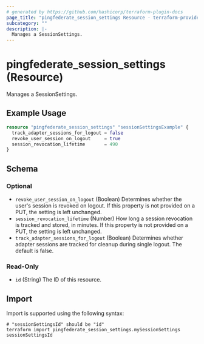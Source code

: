 ```yaml
---
# generated by https://github.com/hashicorp/terraform-plugin-docs
page_title: "pingfederate_session_settings Resource - terraform-provider-pingfederate"
subcategory: ""
description: |-
  Manages a SessionSettings.
---
```


# pingfederate_session_settings (Resource)

Manages a SessionSettings.

## Example Usage

```terraform
resource "pingfederate_session_settings" "sessionSettingsExample" {
  track_adapter_sessions_for_logout = false
  revoke_user_session_on_logout     = true
  session_revocation_lifetime       = 490
}
```

<!-- schema generated by tfplugindocs -->
## Schema

### Optional

- `revoke_user_session_on_logout` (Boolean) Determines whether the user's session is revoked on logout. If this property is not provided on a PUT, the setting is left unchanged.
- `session_revocation_lifetime` (Number) How long a session revocation is tracked and stored, in minutes. If this property is not provided on a PUT, the setting is left unchanged.
- `track_adapter_sessions_for_logout` (Boolean) Determines whether adapter sessions are tracked for cleanup during single logout. The default is false.

### Read-Only

- `id` (String) The ID of this resource.

## Import

Import is supported using the following syntax:

```shell
# "sessionSettingsId" should be "id"
terraform import pingfederate_session_settings.mySessionSettings sessionSettingsId
```

